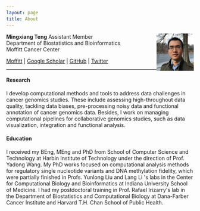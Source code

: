 ```yaml
---
layout: page
title: About
---
```


**Mingxiang Teng**
Assistant Member
<img style="float: right;width:100px;height:100px;" 
src="assets/themes/twitter/bootstrap/img/jamaicapond.jpg"> <br>
Department of Biostatistics and Bioinformatics <br>
Moffitt Cancer Center

[Moffitt](https://moffitt.org/research-science/researchers/mingxiang-teng) |
[Google Scholar](https://scholar.google.com/citations?user=T7QIObwAAAAJ) |
[GitHub](https://github.com/tengmx) |
[Twitter](https://twitter.com/mingxiangteng)

---

#### Research

I develop computational methods and tools to address data challenges 
in cancer genomics studies. These include assessing high-throughout 
data quality, tackling data biases, pre-processing noisy data and
functional annotation of cancer genomics data. Besides, I work on
managing computational pipelines for collaborative genomics studies, 
such as data visualization, integration and functional analysis.

#### Education

I received my BEng, MEng and PhD from School of Computer Science and Technology
at Harbin Institute of Technology under the direction of Prof. Yadong
Wang. My PhD works focused on computational analysis methods for
regulatory single nucleotide variants and DNA methylation fidelity, 
which were partially finished in Profs. Yunlong Liu and Lang Li 's labs
in the Center for Computational Biology and Bioinformatics at Indiana
University School of Medicine. I had my postdoctoral training in
Prof. Rafael Irizarry's lab in the Department of Biostatistics and 
Computational Biology at Dana-Farber Cancer Institute and
Harvard T.H. Chan School of Public Health.

